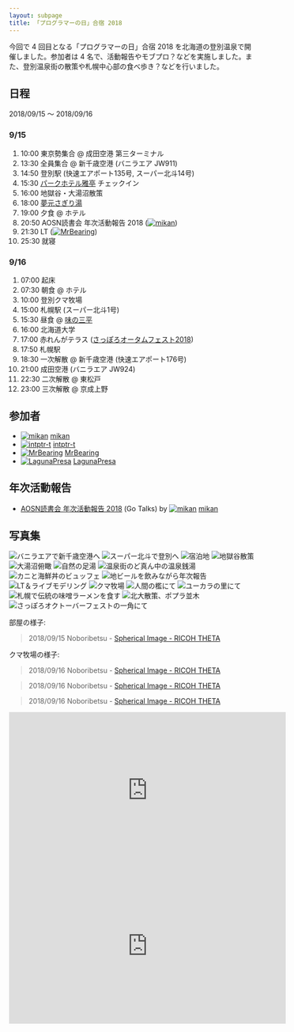```yaml
---
layout: subpage
title: 「プログラマーの日」合宿 2018
---
```


今回で 4 回目となる「プログラマーの日」合宿 2018 を北海道の登別温泉で開催しました。参加者は 4 名で、活動報告やモブプロ？などを実施しました。また、登別温泉街の散策や札幌中心部の食べ歩き？などを行いました。

## 日程

2018/09/15 〜 2018/09/16

### 9/15

1. 10:00 東京勢集合 @ 成田空港 第三ターミナル
2. 13:30 全員集合 @ 新千歳空港 (バニラエア JW911)
3. 14:50 登別駅 (快速エアポート135号, スーパー北斗14号)
4. 15:30 [パークホテル雅亭](http://www.miyabitei.jp/) チェックイン
5. 16:00 地獄谷・大湯沼散策
6. 18:00 [夢元さぎり湯](http://sagiriyu-noboribetsu.com/)
7. 19:00 夕食 @ ホテル
8. 20:50 AOSN読書会 年次活動報告 2018 ([![](/images/users/mikan_16.png "mikan")](https://github.com/mikan))
9. 21:30 LT ([![](/images/users/MrBearing_16.png "MrBearing")](https://github.com/MrBearing))
10. 25:30 就寝

### 9/16

1. 07:00 起床
2. 07:30 朝食 @ ホテル
3. 10:00 登別クマ牧場
4. 15:00 札幌駅 (スーパー北斗1号)
5. 15:30 昼食 @ [味の三平](http://www.ajino-sanpei.com/)
6. 16:00 北海道大学
7. 17:00 赤れんがテラス ([さっぽろオータムフェスト2018](https://www.sapporo-autumnfest.jp/))
8. 17:50 札幌駅
9. 18:30 一次解散 @ 新千歳空港 (快速エアポート176号)
10. 21:00 成田空港 (バニラエア JW924)
12. 22:30 二次解散 @ 東松戸
13. 23:00 三次解散 @ 京成上野

## 参加者

* [![](/images/users/mikan_16.png "mikan")](https://github.com/mikan) [mikan](https://github.com/mikan)
* [![](/images/users/intptr-t_16.png "intptr-t")](https://github.com/intptr-t) [intptr-t](https://github.com/intptr-t)
* [![](/images/users/MrBearing_16.png "MrBearing")](https://github.com/MrBearing) [MrBearing](https://github.com/MrBearing)
* [![](/images/users/LagunaPresa_16.png "LagunaPresa")](https://github.com/LagunaPresa)  [LagunaPresa](https://github.com/LagunaPresa)

## 年次活動報告

* [AOSN読書会 年次活動報告 2018](https://go-talks.appspot.com/github.com/mikan/talks/aosn-report-2018.slide) (Go Talks) by [![](/images/users/mikan_16.png "mikan")](https://github.com/mikan) [mikan](https://github.com/mikan)

## 写真集

![](/photo/20180915-01.jpg "バニラエアで新千歳空港へ")
![](/photo/20180915-02.jpg "スーパー北斗で登別へ")
![](/photo/20180915-03.jpg "宿泊地")
![](/photo/20180915-04.jpg "地獄谷散策")
![](/photo/20180915-05.jpg "大湯沼俯瞰")
![](/photo/20180915-06.jpg "自然の足湯")
![](/photo/20180915-07.jpg "温泉街のど真ん中の温泉銭湯")
![](/photo/20180915-08.jpg "カニと海鮮丼のビュッフェ")
![](/photo/20180915-09.jpg "地ビールを飲みながら年次報告")
![](/photo/20180915-10.jpg "LT＆ライブモデリング")
![](/photo/20180916-01.jpg "クマ牧場")
![](/photo/20180916-02.jpg "人間の檻にて")
![](/photo/20180916-03.jpg "ユーカラの里にて")
![](/photo/20180916-04.jpg "札幌で伝統の味噌ラーメンを食す")
![](/photo/20180916-05.jpg "北大散策、ポプラ並木")
![](/photo/20180916-06.jpg "さっぽろオクトーバーフェストの一角にて")

部屋の様子:

<blockquote data-width="500" data-height="375" class="ricoh-theta-spherical-image" >2018/09/15 Noboribetsu - <a href="https://theta360.com/s/hJLePWN4h3tmoXDND504ehIIu" target="_blank">Spherical Image - RICOH THETA</a></blockquote>
<script async src="https://theta360.com/widgets.js" charset="utf-8"></script>

クマ牧場の様子:

<blockquote data-width="500" data-height="375" class="ricoh-theta-spherical-image" >2018/09/16 Noboribetsu - <a href="https://theta360.com/s/kNo6HgtThFmi83TJKzA4xuL36" target="_blank">Spherical Image - RICOH THETA</a></blockquote>
<script async src="https://theta360.com/widgets.js" charset="utf-8"></script>
<blockquote data-width="500" data-height="375" class="ricoh-theta-spherical-image" >2018/09/16 Noboribetsu - <a href="https://theta360.com/s/mZAknkoY7aQeJObFodzqWsCLk" target="_blank">Spherical Image - RICOH THETA</a></blockquote>
<script async src="https://theta360.com/widgets.js" charset="utf-8"></script>
<blockquote data-width="500" data-height="375" class="ricoh-theta-spherical-image" >2018/09/16 Noboribetsu - <a href="https://theta360.com/s/q0pXyhFIp7jKkdfaqePGDOrbg" target="_blank">Spherical Image - RICOH THETA</a></blockquote>
<script async src="https://theta360.com/widgets.js" charset="utf-8"></script>
<iframe width="560" height="315" src="https://www.youtube.com/embed/EGHQi1lnQ1k?rel=0" frameborder="0" allow="autoplay; encrypted-media" allowfullscreen></iframe>
<iframe width="560" height="315" src="https://www.youtube.com/embed/YOeI8xB5-1M?rel=0" frameborder="0" allow="autoplay; encrypted-media" allowfullscreen></iframe>
